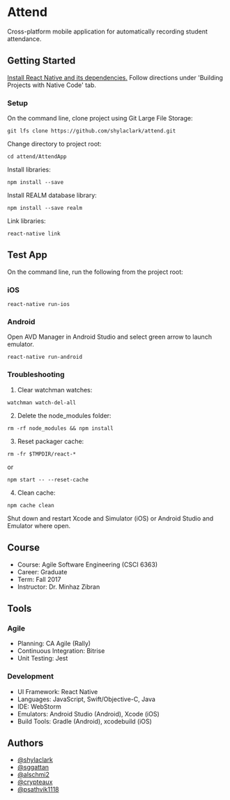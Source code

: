 # Attend

Cross-platform mobile application for automatically recording student attendance.



## Getting Started

[Install React Native and its dependencies.](https://facebook.github.io/react-native/docs/getting-started.html) Follow directions under 'Building Projects with Native Code' tab.

### Setup
On the command line, clone project using Git Large File Storage:
```
git lfs clone https://github.com/shylaclark/attend.git
```
Change directory to project root:
```
cd attend/AttendApp
```
Install libraries:
```
npm install --save
```
Install REALM database library:
```
npm install --save realm
```
Link libraries:
```
react-native link 
```

## Test App

On the command line, run the following from the project root:
### iOS
```
react-native run-ios
```

### Android
Open AVD Manager in Android Studio and select green arrow to launch emulator.
```
react-native run-android
```
### Troubleshooting
1. Clear watchman watches:
```
watchman watch-del-all
```
2. Delete the node_modules folder:
```
rm -rf node_modules && npm install
```
3. Reset packager cache:
```
rm -fr $TMPDIR/react-*
```
or
```
npm start -- --reset-cache
```
4. Clean cache:
```
npm cache clean
```
Shut down and restart Xcode and Simulator (iOS) or Android Studio and Emulator where open.

## Course

* Course: Agile Software Engineering (CSCI 6363)
* Career: Graduate
* Term: Fall 2017
* Instructor: Dr. Minhaz Zibran


## Tools

### Agile

* Planning: CA Agile (Rally)
* Continuous Integration: Bitrise
* Unit Testing: Jest

### Development

* UI Framework: React Native
* Languages: JavaScript, Swift/Objective-C, Java
* IDE: WebStorm
* Emulators: Android Studio (Android), Xcode (iOS)
* Build Tools: Gradle (Android), xcodebuild (iOS)


## Authors

+ [@shylaclark](http://github.com/shylaclark)
+ [@sggattan](http://github.com/sggattan)
+ [@alschmi2](http://github.com/alschmi2)
+ [@crypteaux](http://github.com/crypteaux)
+ [@psathvik1118](https://github.com/psathvik1118)
